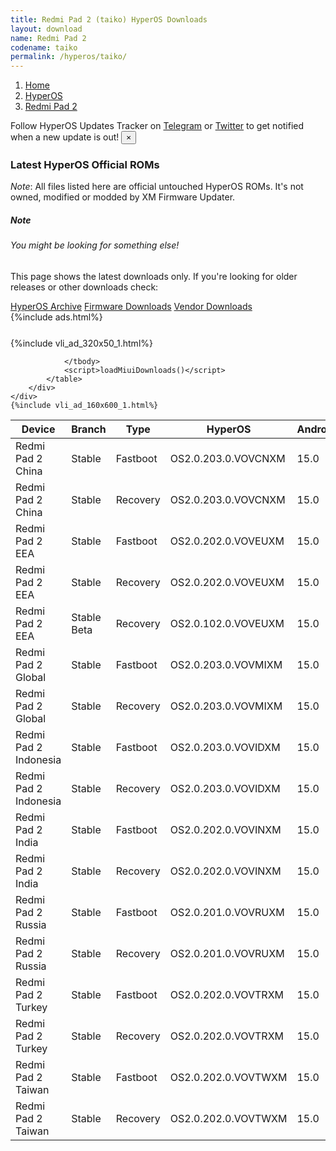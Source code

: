 ```yaml
---
title: Redmi Pad 2 (taiko) HyperOS Downloads
layout: download
name: Redmi Pad 2
codename: taiko
permalink: /hyperos/taiko/
---
```

<nav aria-label="breadcrumb">
    <ol class="breadcrumb">
        <li class="breadcrumb-item"><a href="/">Home</a></li>
        <li class="breadcrumb-item"><a href="/hyperos/">HyperOS</a></li>
        <li class="breadcrumb-item active" aria-current="page"><a href="/hyperos/taiko/">Redmi Pad 2</a></li>
    </ol>
</nav>
<div class="alert alert-primary alert-dismissible fade show" role="alert">
    Follow HyperOS Updates Tracker on <a href="https://t.me/MIUIUpdatesTracker" class="alert-link">Telegram</a>
     or <a href="https://twitter.com/MiFwUpdater" class="alert-link">Twitter</a> to get notified when a new update is out!
    <button type="button" class="close" data-dismiss="alert" aria-label="Close">
        <span aria-hidden="true">&times;</span>
    </button>
</div>

### Latest HyperOS Official ROMs
*Note*: All files listed here are official untouched HyperOS ROMs. It's not owned, modified or modded by XM Firmware Updater.
<div class="card">
  <div class="card-body">
    <h5 class="card-title">Note</h5>
    <h6 class="card-subtitle mb-2 text-muted">You might be looking for something else!</h6>
    <p class="card-text">This page shows the latest downloads only.
     If you're looking for older releases or other downloads check:</p>
    <a href="/archive/hyperos/taiko/" class="card-link">HyperOS Archive</a>
    <a href="/firmware/taiko/" class="card-link">Firmware Downloads</a>
    <a href="/vendor/taiko/" class="card-link">Vendor Downloads</a>
  </div>
</div>
{%include ads.html%}
<div class="row justify-content-center">
    <div class="col-10">
        <div class="table-responsive-md" style="margin-top: 25px;">
            {%include vli_ad_320x50_1.html%}
            <table id="miui" class="display dt-responsive nowrap compact table table-striped table-hover table-sm">
                <thead class="thead-dark">
                    <tr>
                        <th data-ref="device">Device</th>
                        <th data-ref="branch">Branch</th>
                        <th data-ref="type">Type</th>
                        <th data-ref="miui">HyperOS</th>
                        <th data-ref="android">Android</th>
                        <th data-ref="size">Size</th>
                        <th data-ref="size">Date</th>
                        <th data-ref="link">Link</th>
                    </tr>
                </thead>
                <tbody>
                <tr><td>Redmi Pad 2 China</td><td>Stable</td><td>Fastboot</td><td>OS2.0.203.0.VOVCNXM</td><td>15.0</td><td>6.3 GB</td><td>2025-08-05</td><td><a href="/hyperos/taiko/stable/OS2.0.203.0.VOVCNXM/">Download</a></td></tr>
<tr><td>Redmi Pad 2 China</td><td>Stable</td><td>Recovery</td><td>OS2.0.203.0.VOVCNXM</td><td>15.0</td><td>4.7 GB</td><td>2025-08-14</td><td><a href="/hyperos/taiko/stable/OS2.0.203.0.VOVCNXM/">Download</a></td></tr>
<tr><td>Redmi Pad 2 EEA</td><td>Stable</td><td>Fastboot</td><td>OS2.0.202.0.VOVEUXM</td><td>15.0</td><td>5.9 GB</td><td>2025-08-14</td><td><a href="/hyperos/taiko/stable/OS2.0.202.0.VOVEUXM/">Download</a></td></tr>
<tr><td>Redmi Pad 2 EEA</td><td>Stable</td><td>Recovery</td><td>OS2.0.202.0.VOVEUXM</td><td>15.0</td><td>4.4 GB</td><td>2025-08-24</td><td><a href="/hyperos/taiko/stable/OS2.0.202.0.VOVEUXM/">Download</a></td></tr>
<tr><td>Redmi Pad 2 EEA</td><td>Stable Beta</td><td>Recovery</td><td>OS2.0.102.0.VOVEUXM</td><td>15.0</td><td>486 Bytes</td><td>None</td><td><a href="/hyperos/taiko/stable beta/OS2.0.102.0.VOVEUXM/">Download</a></td></tr>
<tr><td>Redmi Pad 2 Global</td><td>Stable</td><td>Fastboot</td><td>OS2.0.203.0.VOVMIXM</td><td>15.0</td><td>6.2 GB</td><td>2025-08-24</td><td><a href="/hyperos/taiko/stable/OS2.0.203.0.VOVMIXM/">Download</a></td></tr>
<tr><td>Redmi Pad 2 Global</td><td>Stable</td><td>Recovery</td><td>OS2.0.203.0.VOVMIXM</td><td>15.0</td><td>4.4 GB</td><td>2025-08-29</td><td><a href="/hyperos/taiko/stable/OS2.0.203.0.VOVMIXM/">Download</a></td></tr>
<tr><td>Redmi Pad 2 Indonesia</td><td>Stable</td><td>Fastboot</td><td>OS2.0.203.0.VOVIDXM</td><td>15.0</td><td>5.9 GB</td><td>2025-07-22</td><td><a href="/hyperos/taiko/stable/OS2.0.203.0.VOVIDXM/">Download</a></td></tr>
<tr><td>Redmi Pad 2 Indonesia</td><td>Stable</td><td>Recovery</td><td>OS2.0.203.0.VOVIDXM</td><td>15.0</td><td>4.4 GB</td><td>2025-07-28</td><td><a href="/hyperos/taiko/stable/OS2.0.203.0.VOVIDXM/">Download</a></td></tr>
<tr><td>Redmi Pad 2 India</td><td>Stable</td><td>Fastboot</td><td>OS2.0.202.0.VOVINXM</td><td>15.0</td><td>5.3 GB</td><td>2025-07-24</td><td><a href="/hyperos/taiko/stable/OS2.0.202.0.VOVINXM/">Download</a></td></tr>
<tr><td>Redmi Pad 2 India</td><td>Stable</td><td>Recovery</td><td>OS2.0.202.0.VOVINXM</td><td>15.0</td><td>4.2 GB</td><td>2025-07-31</td><td><a href="/hyperos/taiko/stable/OS2.0.202.0.VOVINXM/">Download</a></td></tr>
<tr><td>Redmi Pad 2 Russia</td><td>Stable</td><td>Fastboot</td><td>OS2.0.201.0.VOVRUXM</td><td>15.0</td><td>6.7 GB</td><td>2025-08-19</td><td><a href="/hyperos/taiko/stable/OS2.0.201.0.VOVRUXM/">Download</a></td></tr>
<tr><td>Redmi Pad 2 Russia</td><td>Stable</td><td>Recovery</td><td>OS2.0.201.0.VOVRUXM</td><td>15.0</td><td>4.4 GB</td><td>2025-08-26</td><td><a href="/hyperos/taiko/stable/OS2.0.201.0.VOVRUXM/">Download</a></td></tr>
<tr><td>Redmi Pad 2 Turkey</td><td>Stable</td><td>Fastboot</td><td>OS2.0.202.0.VOVTRXM</td><td>15.0</td><td>5.9 GB</td><td>2025-08-07</td><td><a href="/hyperos/taiko/stable/OS2.0.202.0.VOVTRXM/">Download</a></td></tr>
<tr><td>Redmi Pad 2 Turkey</td><td>Stable</td><td>Recovery</td><td>OS2.0.202.0.VOVTRXM</td><td>15.0</td><td>4.4 GB</td><td>2025-08-12</td><td><a href="/hyperos/taiko/stable/OS2.0.202.0.VOVTRXM/">Download</a></td></tr>
<tr><td>Redmi Pad 2 Taiwan</td><td>Stable</td><td>Fastboot</td><td>OS2.0.202.0.VOVTWXM</td><td>15.0</td><td>5.6 GB</td><td>2025-08-03</td><td><a href="/hyperos/taiko/stable/OS2.0.202.0.VOVTWXM/">Download</a></td></tr>
<tr><td>Redmi Pad 2 Taiwan</td><td>Stable</td><td>Recovery</td><td>OS2.0.202.0.VOVTWXM</td><td>15.0</td><td>4.3 GB</td><td>2025-08-14</td><td><a href="/hyperos/taiko/stable/OS2.0.202.0.VOVTWXM/">Download</a></td></tr>

                </tbody>
                <script>loadMiuiDownloads()</script>
            </table>
        </div>
    </div>
    {%include vli_ad_160x600_1.html%}
</div>
